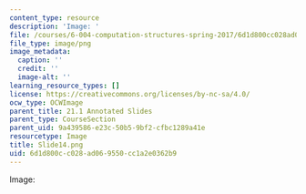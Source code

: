 ```yaml
---
content_type: resource
description: 'Image: '
file: /courses/6-004-computation-structures-spring-2017/6d1d800cc028ad069550cc1a2e0362b9_Slide14.png
file_type: image/png
image_metadata:
  caption: ''
  credit: ''
  image-alt: ''
learning_resource_types: []
license: https://creativecommons.org/licenses/by-nc-sa/4.0/
ocw_type: OCWImage
parent_title: 21.1 Annotated Slides
parent_type: CourseSection
parent_uid: 9a439586-e23c-50b5-9bf2-cfbc1289a41e
resourcetype: Image
title: Slide14.png
uid: 6d1d800c-c028-ad06-9550-cc1a2e0362b9
---
```

Image: 